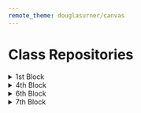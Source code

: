 ```yaml
---
remote_theme: douglasurner/canvas
---
```


# Class Repositories

<details>
  <summary>1st Block</summary>
  
  * [Dionte H.](https://github.com/K-dion)
  * [Douglas U.](https://github.com/DouglasUrner)
  
</details>

<details>
  <summary>4th Block</summary>
  
  * [Madison A.](https://github.com/wowitsmadiao)
  * [Emma H.](https://github.com/fcr-harris)
  * [Douglas U.](https://github.com/DouglasUrner)
  
</details>

<details>
  <summary>6th Block</summary>
  
  * [Douglas U.](https://github.com/DouglasUrner)
  
  <details>
  <summary>6th Block</summary>
  
  * .[Lukas P.](https://github.com/LukasPaulus)
  
  </details>
</details>

<details>
  <summary>7th Block</summary>
  
  * [Douglas U.](https://github.com/DouglasUrner)

</details>




